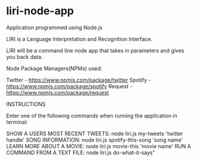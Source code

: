 # liri-node-app

Application programmed using Node.js

LIRI is a Language Interpretation and Recognition Interface.

LIRI will be a command line node app that takes in parameters and gives you back data.

Node Package Managers(NPMs) used:

Twitter - https://www.npmjs.com/package/twitter
Spotify - https://www.npmjs.com/package/spotify
Request - https://www.npmjs.com/package/request

INSTRUCTIONS

Enter one of the following commands when running the application in terminal: 

SHOW A USERS MOST RECENT TWEETS: node liri.js my-tweets 'twitter handle'
SONG INFORMATION: node liri.js spotify-this-song 'song name'
LEARN MORE ABOUT A MOVIE: node liri.js movie-this 'movie name'
RUN A COMMAND FROM A TEXT FILE: node liri.js do-what-it-says"
